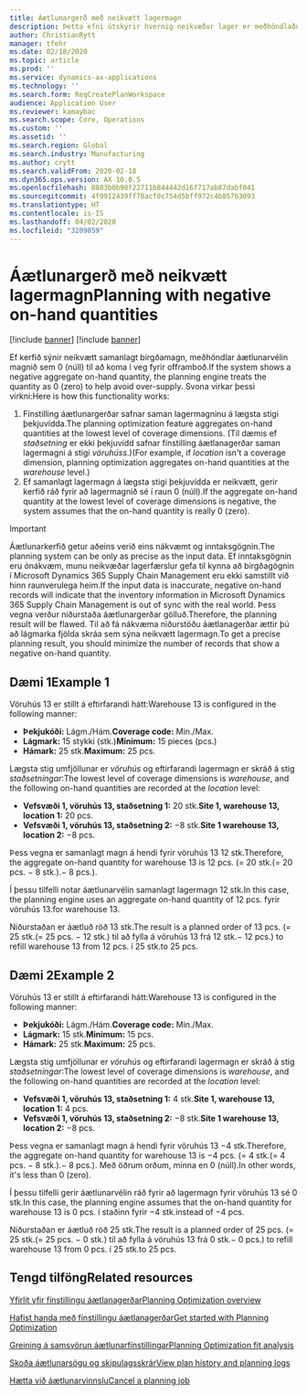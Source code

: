 ```yaml
---
title: Áætlunargerð með neikvætt lagermagn
description: Þetta efni útskýrir hvernig neikvæður lager er meðhöndlaður þegar þú notar fínstillingu áætlunargerðar.
author: ChristianRytt
manager: tfehr
ms.date: 02/18/2020
ms.topic: article
ms.prod: ''
ms.service: dynamics-ax-applications
ms.technology: ''
ms.search.form: ReqCreatePlanWorkspace
audience: Application User
ms.reviewer: kamaybac
ms.search.scope: Core, Operations
ms.custom: ''
ms.assetid: ''
ms.search.region: Global
ms.search.industry: Manufacturing
ms.author: crytt
ms.search.validFrom: 2020-02-18
ms.dyn365.ops.version: AX 10.0.5
ms.openlocfilehash: 8803b0b90f22711b844442d16f717ab87dabf041
ms.sourcegitcommit: 4f9912439ff78acf0c754d5bff972c4b85763093
ms.translationtype: HT
ms.contentlocale: is-IS
ms.lasthandoff: 04/02/2020
ms.locfileid: "3209859"
---
```

# <a name="planning-with-negative-on-hand-quantities"></a><span data-ttu-id="e8b1d-103">Áætlunargerð með neikvætt lagermagn</span><span class="sxs-lookup"><span data-stu-id="e8b1d-103">Planning with negative on-hand quantities</span></span>

[!include [banner](../../includes/preview-banner.md)]
[!include [banner](../../includes/banner.md)]

<span data-ttu-id="e8b1d-104">Ef kerfið sýnir neikvætt samanlagt birgðamagn, meðhöndlar áætlunarvélin magnið sem 0 (núll) til að koma í veg fyrir offramboð.</span><span class="sxs-lookup"><span data-stu-id="e8b1d-104">If the system shows a negative aggregate on-hand quantity, the planning engine treats the quantity as 0 (zero) to help avoid over-supply.</span></span> <span data-ttu-id="e8b1d-105">Svona virkar þessi virkni:</span><span class="sxs-lookup"><span data-stu-id="e8b1d-105">Here is how this functionality works:</span></span>

1. <span data-ttu-id="e8b1d-106">Fínstilling áætlunargerðar safnar saman lagermagninu á lægsta stigi þekjuvídda.</span><span class="sxs-lookup"><span data-stu-id="e8b1d-106">The planning optimization feature aggregates on-hand quantities at the lowest level of coverage dimensions.</span></span> <span data-ttu-id="e8b1d-107">(Til dæmis ef *staðsetning* er ekki þekjuvídd safnar fínstilling áætlanagerðar saman lagermagni á stigi *vöruhúss*.)</span><span class="sxs-lookup"><span data-stu-id="e8b1d-107">(For example, if *location* isn't a coverage dimension, planning optimization aggregates on-hand quantities at the *warehouse* level.)</span></span>
1. <span data-ttu-id="e8b1d-108">Ef samanlagt lagermagn á lægsta stigi þekjuvídda er neikvætt, gerir kerfið ráð fyrir að lagermagnið sé í raun 0 (núll).</span><span class="sxs-lookup"><span data-stu-id="e8b1d-108">If the aggregate on-hand quantity at the lowest level of coverage dimensions is negative, the system assumes that the on-hand quantity is really 0 (zero).</span></span>

> [!IMPORTANT]
> <span data-ttu-id="e8b1d-109">Áætlunarkerfið getur aðeins verið eins nákvæmt og inntaksgögnin.</span><span class="sxs-lookup"><span data-stu-id="e8b1d-109">The planning system can be only as precise as the input data.</span></span> <span data-ttu-id="e8b1d-110">Ef inntaksgögnin eru ónákvæm, munu neikvæðar lagerfærslur gefa til kynna að birgðagögnin í Microsoft Dynamics 365 Supply Chain Management eru ekki samstillt við hinn raunverulega heim.</span><span class="sxs-lookup"><span data-stu-id="e8b1d-110">If the input data is inaccurate, negative on-hand records will indicate that the inventory information in Microsoft Dynamics 365 Supply Chain Management is out of sync with the real world.</span></span> <span data-ttu-id="e8b1d-111">Þess vegna verður niðurstaða áætlunargerðar gölluð.</span><span class="sxs-lookup"><span data-stu-id="e8b1d-111">Therefore, the planning result will be flawed.</span></span> <span data-ttu-id="e8b1d-112">Til að fá nákvæma niðurstöðu áætlanagerðar ættir þú að lágmarka fjölda skráa sem sýna neikvætt lagermagn.</span><span class="sxs-lookup"><span data-stu-id="e8b1d-112">To get a precise planning result, you should minimize the number of records that show a negative on-hand quantity.</span></span>

## <a name="example-1"></a><span data-ttu-id="e8b1d-113">Dæmi 1</span><span class="sxs-lookup"><span data-stu-id="e8b1d-113">Example 1</span></span>

<span data-ttu-id="e8b1d-114">Vöruhús 13 er stillt á eftirfarandi hátt:</span><span class="sxs-lookup"><span data-stu-id="e8b1d-114">Warehouse 13 is configured in the following manner:</span></span>

- <span data-ttu-id="e8b1d-115">**Þekjukóði:** Lágm./Hám.</span><span class="sxs-lookup"><span data-stu-id="e8b1d-115">**Coverage code:** Min./Max.</span></span>
- <span data-ttu-id="e8b1d-116">**Lágmark:** 15 stykki (stk.)</span><span class="sxs-lookup"><span data-stu-id="e8b1d-116">**Minimum:** 15 pieces (pcs.)</span></span>
- <span data-ttu-id="e8b1d-117">**Hámark:** 25 stk.</span><span class="sxs-lookup"><span data-stu-id="e8b1d-117">**Maximum:** 25 pcs.</span></span>

<span data-ttu-id="e8b1d-118">Lægsta stig umfjöllunar er *vöruhús* og eftirfarandi lagermagn er skráð á stig *staðsetningar*:</span><span class="sxs-lookup"><span data-stu-id="e8b1d-118">The lowest level of coverage dimensions is *warehouse*, and the following on-hand quantities are recorded at the *location* level:</span></span>

- <span data-ttu-id="e8b1d-119">**Vefsvæði 1, vöruhús 13, staðsetning 1:** 20 stk.</span><span class="sxs-lookup"><span data-stu-id="e8b1d-119">**Site 1, warehouse 13, location 1:** 20 pcs.</span></span>
- <span data-ttu-id="e8b1d-120">**Vefsvæði 1, vöruhús 13, staðsetning 2:** &minus;8 stk.</span><span class="sxs-lookup"><span data-stu-id="e8b1d-120">**Site 1 warehouse 13, location 2:** &minus;8 pcs.</span></span>

<span data-ttu-id="e8b1d-121">Þess vegna er samanlagt magn á hendi fyrir vöruhús 13 12 stk.</span><span class="sxs-lookup"><span data-stu-id="e8b1d-121">Therefore, the aggregate on-hand quantity for warehouse 13 is 12 pcs.</span></span> <span data-ttu-id="e8b1d-122">(= 20 stk.</span><span class="sxs-lookup"><span data-stu-id="e8b1d-122">(= 20 pcs.</span></span> <span data-ttu-id="e8b1d-123">&minus; 8 stk.).</span><span class="sxs-lookup"><span data-stu-id="e8b1d-123">&minus; 8 pcs.).</span></span>

<span data-ttu-id="e8b1d-124">Í þessu tilfelli notar áætlunarvélin samanlagt lagermagn 12 stk.</span><span class="sxs-lookup"><span data-stu-id="e8b1d-124">In this case, the planning engine uses an aggregate on-hand quantity of 12 pcs.</span></span> <span data-ttu-id="e8b1d-125">fyrir vöruhús 13.</span><span class="sxs-lookup"><span data-stu-id="e8b1d-125">for warehouse 13.</span></span>

<span data-ttu-id="e8b1d-126">Niðurstaðan er áætluð röð 13 stk.</span><span class="sxs-lookup"><span data-stu-id="e8b1d-126">The result is a planned order of 13 pcs.</span></span> <span data-ttu-id="e8b1d-127">(= 25 stk.</span><span class="sxs-lookup"><span data-stu-id="e8b1d-127">(= 25 pcs.</span></span> <span data-ttu-id="e8b1d-128">&minus; 12 stk.) til að fylla á vöruhús 13 frá 12 stk.</span><span class="sxs-lookup"><span data-stu-id="e8b1d-128">&minus; 12 pcs.) to refill warehouse 13 from 12 pcs.</span></span> <span data-ttu-id="e8b1d-129">í 25 stk.</span><span class="sxs-lookup"><span data-stu-id="e8b1d-129">to 25 pcs.</span></span>

## <a name="example-2"></a><span data-ttu-id="e8b1d-130">Dæmi 2</span><span class="sxs-lookup"><span data-stu-id="e8b1d-130">Example 2</span></span>

<span data-ttu-id="e8b1d-131">Vöruhús 13 er stillt á eftirfarandi hátt:</span><span class="sxs-lookup"><span data-stu-id="e8b1d-131">Warehouse 13 is configured in the following manner:</span></span>

- <span data-ttu-id="e8b1d-132">**Þekjukóði:** Lágm./Hám.</span><span class="sxs-lookup"><span data-stu-id="e8b1d-132">**Coverage code:** Min./Max.</span></span>
- <span data-ttu-id="e8b1d-133">**Lágmark:** 15 stk.</span><span class="sxs-lookup"><span data-stu-id="e8b1d-133">**Minimum:** 15 pcs.</span></span>
- <span data-ttu-id="e8b1d-134">**Hámark:** 25 stk.</span><span class="sxs-lookup"><span data-stu-id="e8b1d-134">**Maximum:** 25 pcs.</span></span>

<span data-ttu-id="e8b1d-135">Lægsta stig umfjöllunar er *vöruhús* og eftirfarandi lagermagn er skráð á stig *staðsetningar*:</span><span class="sxs-lookup"><span data-stu-id="e8b1d-135">The lowest level of coverage dimensions is *warehouse*, and the following on-hand quantities are recorded at the *location* level:</span></span>

- <span data-ttu-id="e8b1d-136">**Vefsvæði 1, vöruhús 13, staðsetning 1:** 4 stk.</span><span class="sxs-lookup"><span data-stu-id="e8b1d-136">**Site 1, warehouse 13, location 1:** 4 pcs.</span></span>
- <span data-ttu-id="e8b1d-137">**Vefsvæði 1, vöruhús 13, staðsetning 2:** &minus;8 stk.</span><span class="sxs-lookup"><span data-stu-id="e8b1d-137">**Site 1 warehouse 13, location 2:** &minus;8 pcs.</span></span>

<span data-ttu-id="e8b1d-138">Þess vegna er samanlagt magn á hendi fyrir vöruhús 13 &minus;4 stk.</span><span class="sxs-lookup"><span data-stu-id="e8b1d-138">Therefore, the aggregate on-hand quantity for warehouse 13 is &minus;4 pcs.</span></span> <span data-ttu-id="e8b1d-139">(= 4 stk.</span><span class="sxs-lookup"><span data-stu-id="e8b1d-139">(= 4 pcs.</span></span> <span data-ttu-id="e8b1d-140">&minus; 8 stk.).</span><span class="sxs-lookup"><span data-stu-id="e8b1d-140">&minus; 8 pcs.).</span></span> <span data-ttu-id="e8b1d-141">Með öðrum orðum, minna en 0 (núll).</span><span class="sxs-lookup"><span data-stu-id="e8b1d-141">In other words, it's less than 0 (zero).</span></span>

<span data-ttu-id="e8b1d-142">Í þessu tilfelli gerir áætlunarvélin ráð fyrir að lagermagn fyrir vöruhús 13 sé 0 stk.</span><span class="sxs-lookup"><span data-stu-id="e8b1d-142">In this case, the planning engine assumes that the on-hand quantity for warehouse 13 is 0 pcs.</span></span> <span data-ttu-id="e8b1d-143">í staðinn fyrir &minus;4 stk.</span><span class="sxs-lookup"><span data-stu-id="e8b1d-143">instead of &minus;4 pcs.</span></span>

<span data-ttu-id="e8b1d-144">Niðurstaðan er áætluð röð 25 stk.</span><span class="sxs-lookup"><span data-stu-id="e8b1d-144">The result is a planned order of 25 pcs.</span></span> <span data-ttu-id="e8b1d-145">(= 25 stk.</span><span class="sxs-lookup"><span data-stu-id="e8b1d-145">(= 25 pcs.</span></span> <span data-ttu-id="e8b1d-146">&minus; 0 stk.) til að fylla á vöruhús 13 frá 0 stk.</span><span class="sxs-lookup"><span data-stu-id="e8b1d-146">&minus; 0 pcs.) to refill warehouse 13 from 0 pcs.</span></span> <span data-ttu-id="e8b1d-147">í 25 stk.</span><span class="sxs-lookup"><span data-stu-id="e8b1d-147">to 25 pcs.</span></span>

## <a name="related-resources"></a><span data-ttu-id="e8b1d-148">Tengd tilföng</span><span class="sxs-lookup"><span data-stu-id="e8b1d-148">Related resources</span></span>

[<span data-ttu-id="e8b1d-149">Yfirlit yfir fínstillingu áætlanagerðar</span><span class="sxs-lookup"><span data-stu-id="e8b1d-149">Planning Optimization overview</span></span>](planning-optimization-overview.md)

[<span data-ttu-id="e8b1d-150">Hafist handa með fínstillingu áætlanagerðar</span><span class="sxs-lookup"><span data-stu-id="e8b1d-150">Get started with Planning Optimization</span></span>](get-started.md)

[<span data-ttu-id="e8b1d-151">Greining á samsvörun áætlunarfínstillingar</span><span class="sxs-lookup"><span data-stu-id="e8b1d-151">Planning Optimization fit analysis</span></span>](planning-optimization-fit-analysis.md)

[<span data-ttu-id="e8b1d-152">Skoða áætlunarsögu og skipulagsskrár</span><span class="sxs-lookup"><span data-stu-id="e8b1d-152">View plan history and planning logs</span></span>](plan-history-logs.md)

[<span data-ttu-id="e8b1d-153">Hætta við áætlunarvinnslu</span><span class="sxs-lookup"><span data-stu-id="e8b1d-153">Cancel a planning job</span></span>](cancel-planning-job.md)
